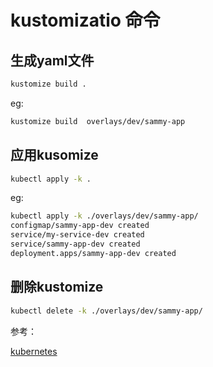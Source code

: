 # kustomizatio 命令


## 生成yaml文件

```bash
kustomize build . 
```

eg:
```bash
kustomize build  overlays/dev/sammy-app
```

## 应用kusomize
```bash
kubectl apply -k .
```

eg:
```bash
kubectl apply -k ./overlays/dev/sammy-app/
configmap/sammy-app-dev created
service/my-service-dev created
service/sammy-app-dev created
deployment.apps/sammy-app-dev created
```

## 删除kustomize
```bash
kubectl delete -k ./overlays/dev/sammy-app/
```


参考：

[kubernetes](https://kubernetes.io/zh-cn/docs/tasks/manage-kubernetes-objects/kustomization/)
